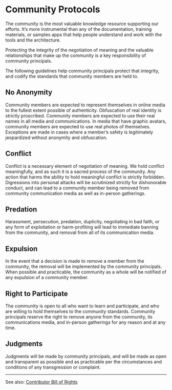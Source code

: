 # Community Protocols

The community is the most valuable knowledge resource supporting our efforts. It’s more instrumental than any of the documentation, training materials, or samples apps that help people understand and work with the tools and the architecture.

Protecting the integrity of the negotiation of meaning and the valuable relationships that make up the community is a key responsibility of community principals.

The following guidelines help community principals protect that integrity, and codify the standards that community members are held to.

## No Anonymity
Community members are expected to represent themselves in online media to the fullest extent possible of authenticity. Obfuscation of real identity is strictly proscribed. Community members are expected to use their real names in all media and communications. In media that have graphic avatars, community members are expected to use real photos of themselves. Exceptions are made in cases where a member’s safety is legitimately jeopardized without anonymity and obfuscation.

## Conflict
Conflict is a necessary element of negotiation of meaning. We hold conflict meaningfully, and as such it is a sacred process of the community.  Any action that harms the ability to hold meaningful conflict is strictly forbidden. Digressions into personal attacks will be scrutinized strictly for dishonorable conduct, and can lead to a community member being removed from community communication media as well as in-person gatherings.

## Predation
Harassment, persecution, predation, duplicity, negotiating in bad faith, or any form of exploitation or harm-profiting will lead to immediate banning from the community, and removal from all of its communication media.

## Expulsion
In the event that a decision is made to remove a member from the community, the removal will be implemented by the community principals. When possible and practicable, the community as a whole will be notified of any expulsion of a community member.

## Right to Participate
The community is open to all who want to learn and participate, and who are willing to hold themselves to the community standards. Community principals reserve the right to remove anyone from the community, its communications media, and in-person gatherings for any reason and at any time.

## Judgments
Judgments will be made by community principals, and will be made as open and transparent as possible and as practicable per the circumstances and conditions of any transgression or complaint.

- - -

See also: [Contributor Bill of Rights](https://github.com/eventide-project/contributor-assets/blob/master/protocols/bill-of-rights.md)
